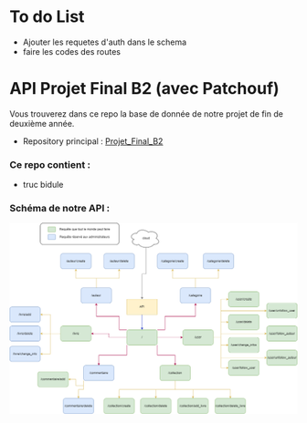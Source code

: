﻿# To do List
- Ajouter les requetes d'auth dans le schema
- faire les codes des routes

# API Projet Final B2 (avec Patchouf)

Vous trouverez dans ce repo la base de donnée de notre projet de fin de deuxième année.

- Repository principal : [Projet_Final_B2](https://github.com/Yann-Fournier/Projet_Final_B2)

### Ce repo contient :
- truc bidule

### Schéma de notre API :

![Diagramme_API_Biblio.png](Diagramme_API_Biblio.png)